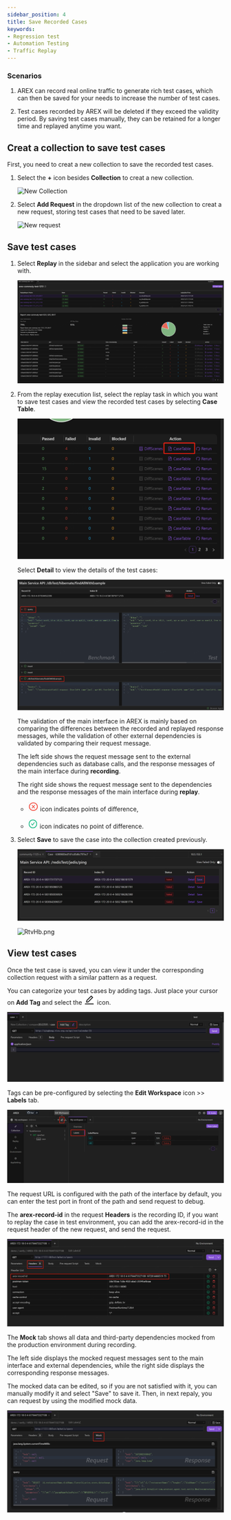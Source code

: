 ```yaml
---
sidebar_position: 4
title: Save Recorded Cases
keywords: 
- Regression test
- Automation Testing
- Traffic Replay
---
```


### Scenarios

1. AREX can record real online traffic to generate rich test cases, which can then be saved for your needs to increase the number of test cases.

2. Test cases recorded by AREX will be deleted if they exceed the validity period. By saving test cases manually, they can be retained for a longer time and replayed anytime you want.

## Creat a collection to save test cases

First, you need to creat a new collection to save the recorded test cases.

1. Select the **+** icon besides **Collection** to creat a new collection.

    <img src="https://i.328888.xyz/2023/02/09/3TiPX.png" alt="New Collection" width="400" height="" />

2. Select **Add Request** in the dropdown list of the new collection to creat a new request, storing test cases that need to be saved later.

    <img src="https://i.328888.xyz/2023/02/09/3T59J.png" alt="New request" width="400" height="" />

## Save test cases

1. Select **Replay** in the sidebar and select the application you are working with.

    ![回放报告](../resource/c3.report2.png)

2. From the replay execution list, select the replay task in which you want to save test cases and view the recorded test cases by selecting **Case Table**.

    ![用例](../resource/c3.case.png)

    Select **Detail** to view the details of the test cases:

    ![用例细节](../resource/c3.detail.png)
    
    The validation of the main interface in AREX is mainly based on comparing the differences between the recorded and replayed response messages, while the validation of other external dependencies is validated by comparing their request message. 
    
    The left side shows the request message sent to the external dependencies such as database calls, and the response messages of the main interface during **recording**.
    
    The right side shows the request message sent to the dependencies and the response messages of the main interface during **replay**.
    
    - ![](../resource/c3.fail.png) icon indicates points of difference, 
    
    - ![](../resource/c2.save.png) icon indicates no point of difference.

3. Select **Save** to save the case into the collection created previously.

    ![保存用例](../resource/c3.savecase.png)

    <img src="https://i.328888.xyz/2023/02/10/RtvHb.png" alt="RtvHb.png" width="400" height="" />

## View test cases

Once the test case is saved, you can view it under the corresponding collection request with a similar pattern as a request.

You can categorize your test cases by adding tags. Just place your cursor on **Add Tag** and select the ![](../resource/c1.rename.png) icon. 

![查看用例](../resource/c3.case.3.png)

Tags can be pre-configured by selecting the **Edit Workspace** icon >> **Labels** tab.

![管理标签](../resource/c4.addlabel.png)

The request URL is configured with the path of the interface by default, you can enter the test port in front of the path and send request to debug.

The **arex-record-id** in the request **Headers** is the recording ID, if you want to replay the case in test environment, you can add the arex-record-id in the request header of the new request, and send the request.

![查看用例](../resource/c3.case1.png)

The **Mock** tab shows all data and third-party dependencies mocked from the production environment during recording. 

The left side displays the mocked request messages sent to the main interface and external dependencies, while the right side displays the corresponding response messages.

The mocked data can be edited, so if you are not satisfied with it, you can manually modify it and select "Save" to save it. Then, in next repaly, you can request by using the modified mock data.

![查看用例](../resource/c3.case2.png)
